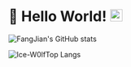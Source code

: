 # 👋 Hello World!  <img src="https://github.com/TheDudeThatCode/TheDudeThatCode/blob/master/Assets/Earth.gif" width="24px">

![FangJian's GitHub stats](https://github-readme-stats.vercel.app/api?username=FangJian648&show_icons=true&theme=algolia&count_private=true)

![Ice-W0lfTop Langs](https://github-readme-stats.vercel.app/api/top-langs/?username=FangJian648&theme=algolia&layout=compact)
